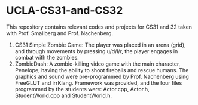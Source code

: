 # UCLA-CS31-and-CS32
This repository contains relevant codes and projects for CS31 and 32 taken with Prof. Smallberg and Prof. Nachenberg.
1. CS31 Simple Zombie Game: The player was placed in an arena (grid), and through movements by pressing u/d/l/r, the player engages in combat with the zombies.
2. ZombieDash: A zombie-killing video game with the main character, Penelope, having the ability to shoot fireballs and rescue humans. The graphics and sound were pre-programmed by Prof. Nachenberg using FreeGLUT and irrKlang. Framework was provided, and the four files programmed by the students were: Actor.cpp, Actor.h, StudentWorld.cpp and StudentWorld.h. 
